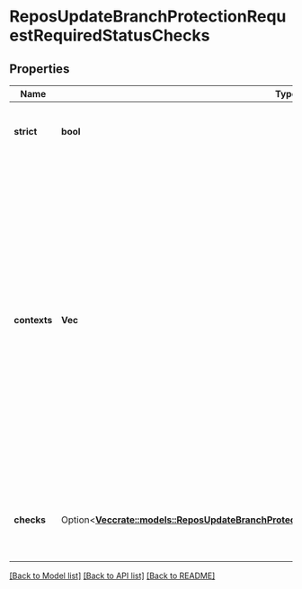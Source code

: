 # ReposUpdateBranchProtectionRequestRequiredStatusChecks

## Properties

Name | Type | Description | Notes
------------ | ------------- | ------------- | -------------
**strict** | **bool** | Require branches to be up to date before merging. | 
**contexts** | **Vec<String>** | **Deprecated**: The list of status checks to require in order to merge into this branch. If any of these checks have recently been set by a particular GitHub App, they will be required to come from that app in future for the branch to merge. Use `checks` instead of `contexts` for more fine-grained control.  | 
**checks** | Option<[**Vec<crate::models::ReposUpdateBranchProtectionRequestRequiredStatusChecksChecksInner>**](repos_update_branch_protection_request_required_status_checks_checks_inner.md)> | The list of status checks to require in order to merge into this branch. | [optional]

[[Back to Model list]](../README.md#documentation-for-models) [[Back to API list]](../README.md#documentation-for-api-endpoints) [[Back to README]](../README.md)



